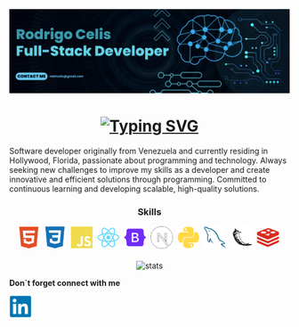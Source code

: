 <div>
<div  class="Header">
  <img src="https://raw.githubusercontent.com/Congrak/Congrak/main/Blue%20Geometric%20Technology%20LinkedIn%20Banner.png" alt="Banner" />
  <h1 align="center"><a href="https://git.io/typing-svg"><img src="https://readme-typing-svg.demolab.com?font=Fira+Code&pause=1000&width=435&lines=%F0%9F%8C%8E+Welcome+to+My+World!!%F0%9F%8C%8E" alt="Typing SVG" /></a></h1>
</div>
<div class="Body">
  <div class="About">
    <p>Software developer originally from Venezuela and currently residing in Hollywood, Florida, passionate about programming and technology. Always seeking new challenges to improve my skills as a developer and create innovative and efficient solutions through programming. Committed to continuous learning and developing scalable, high-quality solutions.</p>
   
</div>
  <div class="Skills">
    <h3 align="center">Skills</h3>
    <div class="Icons" align="center">
      <img src="https://github.com/devicons/devicon/blob/master/icons/html5/html5-plain.svg" alt="HTML5" width="40" height="40" />&nbsp
      <img src="https://github.com/devicons/devicon/blob/master/icons/css3/css3-plain.svg" alt="CSS" width="40" height="40" />&nbsp
      <img src="https://github.com/devicons/devicon/blob/master/icons/javascript/javascript-plain.svg" alt="JavaScript" width="40" height="40" />&nbsp
      <img src="https://github.com/devicons/devicon/blob/master/icons/react/react-original.svg" alt="React" width="40" height="40" />&nbsp
      <img src="https://github.com/devicons/devicon/blob/master/icons/bootstrap/bootstrap-plain.svg" alt="Boostrap" width="40" height="40" />&nbsp
      <img src="https://github.com/devicons/devicon/blob/master/icons/nextjs/nextjs-line.svg" alt="Next.js" width="40" height="40" fill="#36BCF7FF"/>&nbsp
      <img src="https://github.com/devicons/devicon/blob/master/icons/python/python-plain.svg" alt="Python" width="40" height="40" />&nbsp
      <img src="https://github.com/devicons/devicon/blob/master/icons/mysql/mysql-plain.svg" alt="SQL" width="40" height="40" />&nbsp
      <img src="https://github.com/devicons/devicon/blob/master/icons/flask/flask-original.svg" alt="Flask" width="40" height="40" />&nbsp
      <img src="https://github.com/devicons/devicon/blob/master/icons/redis/redis-plain.svg" alt="Redis" width="40" height="40" />&nbsp
    </div>&nbsp
    <div class="stats" align="center">
      <img align="center" src="https://streak-stats.demolab.com?user=Congrak&theme=github-dark-blue&hide_border=true" alt="stats" height="300"/>
    </div>
    <div class="conect">
      <p><strong>Don`t forget connect with me</strong></p><a href="https://www.linkedin.com/in/rodrigo-celis-zamora" target="_blank"><img src="https://github.com/devicons/devicon/blob/master/icons/linkedin/linkedin-original.svg" alt="linkedin" width="40" height="40" /></a>
  </div>
</div>
